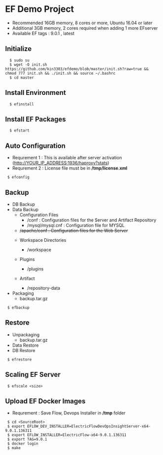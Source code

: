 # EF Demo Project

- Recommended 16GB memory, 8 cores or more, Ubuntu 16.04 or later
- Additional 3GB memory, 2 cores required when adding 1 more EFserver
- Available EF tags : 9.0.1 , latest

## Initialize

```console
  $ sudo su
  $ wget -O init.sh  https://github.com/kin3303/efdemo/blob/master/init.sh?raw=true && chmod 777 init.sh && ./init.sh && source ~/.bashrc
  $ cd master
```

## Install Environment

```console
  $ efinstall
```

## Install EF Packages

```console
  $ efstart
```

## Auto Configuration

- Requrement 1 : This is available after server activation (<http://YOUR_IP_ADDRESS:1936/haproxy?stats>)
- Requrement 2 : License file must be in **/tmp/license.xml**
```console
 $ efconfig
```

## Backup

* DB Backup 
* Data Backup       
    - Configuration Files
       + <DATADIR>/conf  :  Configuration files for the Server and  Artifact Repository
       + <DATADIR>/mysql/mysql.cnf  : Configuration file for MYSQL
  +  <del> <DATADIR>/apache/conf  : Configuration files for the Web Server </del> 
    -  Workspace Directories
       + <DATADIR>/workspace
 
    - Plugins
       + <DATADIR>/plugins
    - Artifact
       + <DATADIR>/repository-data
* Packaging
    - backup.tar.gz
  
```console
 $ efbackup
```

## Restore

* Unpackaging
    - backup.tar.gz
* Data Restore
* DB Restore

```console
 $ efrestore
```

## Scaling EF Server

```console
 $ efscale <size>
```

## Upload EF Docker Images

- Requrement : Save Flow, Devops Installer in **/tmp** folder

```console
 $ cd <SourceRoot>
 $ export EFLOW_DEV_INSTALLER=ElectricFlowDevOpsInsightServer-x64-9.0.1.136311
 $ export EFLOW_INSTALLER=ElectricFlow-x64-9.0.1.136311
 $ export TAG=9.0.1
 $ docker login
 $ make
``` 

